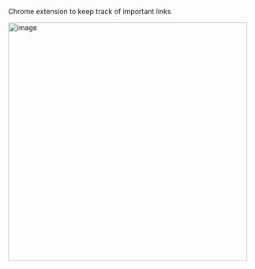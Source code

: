 Chrome extension to keep track of important links

<img width="484" alt="image" src="https://github.com/user-attachments/assets/66ee51a0-6410-4e1c-bb84-ddd0821be91f" />

